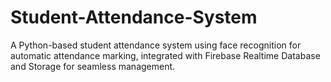 # Student-Attendance-System
A Python-based student attendance system using face recognition for automatic attendance marking, integrated with Firebase Realtime Database and Storage for seamless management.
